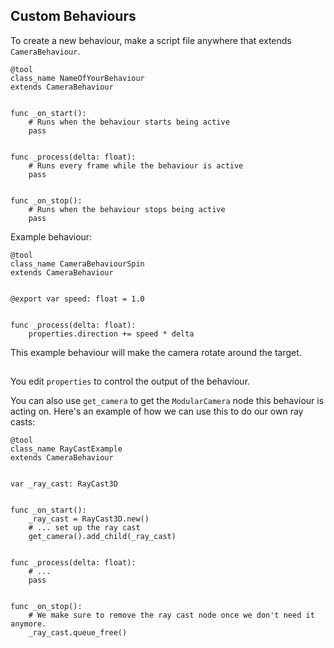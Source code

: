 ## Custom Behaviours

To create a new behaviour, make a script file anywhere that extends `CameraBehaviour`.

```gdscript
@tool
class_name NameOfYourBehaviour
extends CameraBehaviour


func _on_start():
	# Runs when the behaviour starts being active
	pass


func _process(delta: float):
	# Runs every frame while the behaviour is active
	pass


func _on_stop():
	# Runs when the behaviour stops being active
	pass
```

Example behaviour:

```gdscript
@tool
class_name CameraBehaviourSpin
extends CameraBehaviour


@export var speed: float = 1.0


func _process(delta: float):
	properties.direction += speed * delta
```

This example behaviour will make the camera rotate around the target.

##

You edit `properties` to control the output of the behaviour.

You can also use `get_camera` to get the `ModularCamera` node this behaviour is acting on. Here's an example of how we can use this to do our own ray casts:

```gdscript
@tool
class_name RayCastExample
extends CameraBehaviour


var _ray_cast: RayCast3D


func _on_start():
	_ray_cast = RayCast3D.new()
	# ... set up the ray cast
	get_camera().add_child(_ray_cast)


func _process(delta: float):
	# ...
	pass


func _on_stop():
	# We make sure to remove the ray cast node once we don't need it anymore.
	_ray_cast.queue_free()
```
